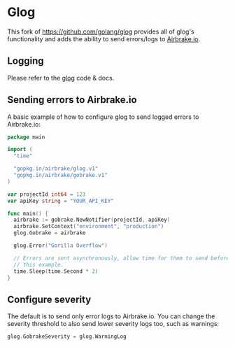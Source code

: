 # Glog

This fork of https://github.com/golang/glog provides all of glog's functionality
and adds the ability to send errors/logs to [Airbrake.io](https://airbrake.io).

## Logging

Please refer to the [glog](https://github.com/golang/glog) code & docs.

## Sending errors to Airbrake.io

A basic example of how to configure glog to send logged errors to Airbrake.io:

```go
package main

import (
  "time"

  "gopkg.in/airbrake/glog.v1"
  "gopkg.in/airbrake/gobrake.v1"
)

var projectId int64 = 123
var apiKey string = "YOUR_API_KEY"

func main() {
  airbrake := gobrake.NewNotifier(projectId, apiKey)
  airbrake.SetContext("environment", "production")
  glog.Gobrake = airbrake

  glog.Error("Gorilla Overflow")

  // Errors are sent asynchronously, allow time for them to send before we exit
  // this example.
  time.Sleep(time.Second * 2)
}
```

## Configure severity

The default is to send only error logs to Airbrake.io. You can change the
severity threshold to also send lower severity logs too, such as warnings:

```go
glog.GobrakeSeverity = glog.WarningLog
```
